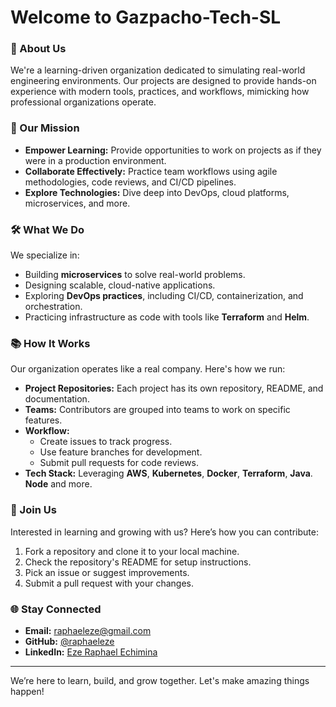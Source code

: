 # Welcome to Gazpacho-Tech-SL

### 🌟 About Us
We're a learning-driven organization dedicated to simulating real-world engineering environments. Our projects are designed to provide hands-on experience with modern tools, practices, and workflows, mimicking how professional organizations operate.

### 🚀 Our Mission
- **Empower Learning:** Provide opportunities to work on projects as if they were in a production environment.
- **Collaborate Effectively:** Practice team workflows using agile methodologies, code reviews, and CI/CD pipelines.
- **Explore Technologies:** Dive deep into DevOps, cloud platforms, microservices, and more.

### 🛠️ What We Do
We specialize in:
- Building **microservices** to solve real-world problems.
- Designing scalable, cloud-native applications.
- Exploring **DevOps practices**, including CI/CD, containerization, and orchestration.
- Practicing infrastructure as code with tools like **Terraform** and **Helm**.

### 📚 How It Works
Our organization operates like a real company. Here's how we run:
- **Project Repositories:** Each project has its own repository, README, and documentation.
- **Teams:** Contributors are grouped into teams to work on specific features.
- **Workflow:**
  - Create issues to track progress.
  - Use feature branches for development.
  - Submit pull requests for code reviews.
- **Tech Stack:** Leveraging **AWS**, **Kubernetes**, **Docker**, **Terraform**, **Java**. **Node** and more.

### 🤝 Join Us
Interested in learning and growing with us? Here’s how you can contribute:
1. Fork a repository and clone it to your local machine.
2. Check the repository's README for setup instructions.
3. Pick an issue or suggest improvements.
4. Submit a pull request with your changes.

### 🌐 Stay Connected
- **Email:** [raphaeleze@gmail.com](mailto:raphaeleze@gmail.com)
- **GitHub:** [@raphaeleze](https://github.com/raphaeleze)
- **LinkedIn:** [Eze Raphael Echimina](https://www.linkedin.com/in/eze-raphael-echimina-a99177235/)

---
We’re here to learn, build, and grow together. Let's make amazing things happen!
